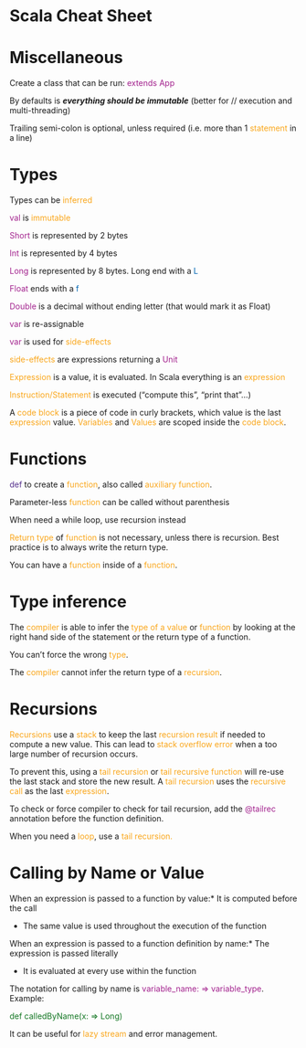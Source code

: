 # Scala Cheat Sheet

Miscellaneous
=============

Create a class that can be run: <span style="color:#a3238e;">extends App</span>

By defaults is ***everything should be immutable*** (better for // execution and multi-threading)

Trailing semi-colon is optional, unless required (i.e. more than 1 <span style="color:#faa61a;">statement</span> in a line)

Types
=====

Types can be <span style="color:#faa61a;">inferred</span>

<span style="color:#a3238e;">val</span> is <span style="color:#faa61a;">immutable</span>

<span style="color:#a3238e;">Short</span> is represented by 2 bytes

<span style="color:#a3238e;">Int</span> is represented by 4 bytes

<span style="color:#a3238e;">Long</span> is represented by 8 bytes. Long end with a <span style="color:#0066b3;">L</span>

<span style="color:#a3238e;">Float</span> ends with a <span style="color:#0066b3;">f</span>

<span style="color:#a3238e;">Double</span> is a decimal without ending letter (that would mark it as Float)

<span style="color:#a3238e;">var</span> is re-assignable

<span style="color:#a3238e;">var</span> is used for <span style="color:#faa61a;">side-effects</span>

<span style="color:#faa61a;">side-effects</span> are expressions returning a <span style="color:#a3238e;">Unit</span>

<span style="color:#faa61a;">Expression</span> is a value, it is evaluated. In Scala everything is an <span style="color:#faa61a;">expression</span>

<span style="color:#faa61a;">Instruction/Statement</span> is executed (“compute this”, “print that”…)

A <span style="color:#faa61a;">code block</span> is a piece of code in curly brackets, which value is the last <span style="color:#faa61a;">expression</span> value. <span style="color:#faa61a;">Variables</span> and <span style="color:#faa61a;">Values</span> are scoped inside the <span style="color:#faa61a;">code block</span>.

Functions
=========

<span style="color:#55308d;">def</span> to create a <span style="color:#faa61a;">function</span>, also called <span style="color:#faa61a;">auxiliary function</span>.

Parameter-less <span style="color:#faa61a;">function</span> can be called without parenthesis

When need a while loop, use recursion instead

<span style="color:#faa61a;">Return type</span> of <span style="color:#faa61a;">function</span> is not necessary, unless there is recursion. Best practice is to always write the return type.

You can have a <span style="color:#faa61a;">function</span> inside of a <span style="color:#faa61a;">function</span>.

Type inference
==============

The <span style="color:#faa61a;">compiler</span> is able to infer the <span style="color:#faa61a;">type of a value</span> or <span style="color:#faa61a;">function</span> by looking at the right hand side of the statement or the return type of a function.

You can’t force the wrong <span style="color:#faa61a;">type</span>.

The <span style="color:#faa61a;">compiler</span> cannot infer the return type of a <span style="color:#faa61a;">recursion</span>.

Recursions
==========

<span style="color:#faa61a;">Recursions</span> use a <span style="color:#faa61a;">stack</span> to keep the last <span style="color:#faa61a;">recursion result</span> if needed to compute a new value. This can lead to <span style="color:#faa61a;">stack overflow error</span> when a too large number of recursion occurs.

To prevent this, using a <span style="color:#faa61a;">tail recursion</span> or <span style="color:#faa61a;">tail recursive function</span> will re-use the last stack and store the new result. A <span style="color:#faa61a;">tail recursion</span> uses the <span style="color:#faa61a;">recursive call</span> as the last <span style="color:#faa61a;">expression</span>.

To check or force compiler to check for tail recursion, add the <span style="color:#a3238e;">@tailrec</span> annotation before the function definition.

When you need a <span style="color:#faa61a;">loop</span>, use a <span style="color:#faa61a;">tail recursion.</span>

Calling by Name or Value
========================

When an expression is passed to a function by value:\* It is computed before the call

-   The same value is used throughout the execution of the function

When an expression is passed to a function definition by name:\* The expression is passed literally

-   It is evaluated at every use within the function

The notation for calling by name is <span style="color:#a3238e;">variable\_name: =&gt; variable\_type</span>. Example:

<div style="color:#127622;">
def calledByName(x: =&gt; Long)
</div>

It can be useful for <span style="color:#faa61a;">lazy stream</span> and error management.
